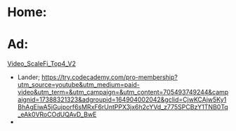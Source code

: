 # Home:


# Ad:
[Video_ScaleFi_Top4_V2](https://youtu.be/ElgJQPLCWj8)
- Lander; https://try.codecademy.com/pro-membership?utm_source=youtube&utm_medium=paid-video&utm_term=&utm_campaign=&utm_content=705493749244&campaignid=17388321323&adgroupid=164904002042&gclid=CjwKCAjw5Ky1BhAgEiwA5jGujporf6sMRxF6rUntPPX3jx6h2cYVd_z775SPCBzY1TNB0Tq_eAk0VRoCOdUQAvD_BwE
- 
